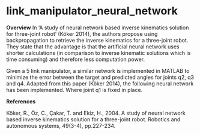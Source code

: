 # link_manipulator_neural_network
<strong>Overview</strong>
In ‘A study of neural network based inverse kinematics solution for three-joint robot’ (Köker 2014), the authors propose using backpropagation to retrieve the inverse kinematics for a three-joint robot. They state that the advantage is that the artificial neural network uses shorter calculations (in comparison to inverse kinematic solutions which is time consuming) and therefore less computation power.

Given a 5 link manipulator, a similar network is implemented in MATLAB to minimize the error between the target and predicted angles for joints q2, q3 and q4. Adapted from this paper (Köker 2014), the following neural network has been implemented. Where joint q1 is fixed in place.

<strong>References</strong>

Köker, R., Öz, C., Çakar, T. and Ekiz, H., 2004. A study of neural network based inverse kinematics
solution for a three-joint robot. Robotics and autonomous systems, 49(3-4), pp.227-234.
